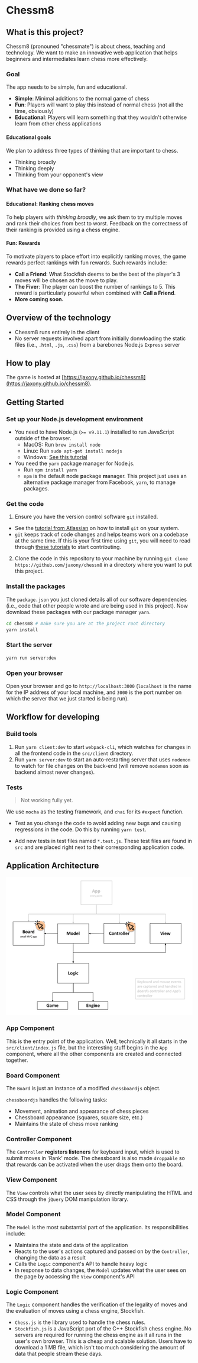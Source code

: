 # Chessm8

## What is this project?

Chessm8 (pronouned "chessmate") is about chess, teaching and technology. We want to make an innovative web application that helps beginners and intermediates learn chess more effectively.

### Goal

The app needs to be simple, fun and educational.

* **Simple**: Minimal additions to the normal game of chess
* **Fun**: Players will want to play this instead of normal chess (not all the time, obviously)
* **Educational**: Players will learn something that they wouldn't otherwise learn from other chess applications

#### Educational goals

We plan to address three types of thinking that are important to chess.

* Thinking broadly
* Thinking deeply
* Thinking from your opponent's view

### What have we done so far?

#### Educational: Ranking chess moves

To help players with _thinking broadly_, we ask them to try multiple moves and rank their choices from best to worst. Feedback on the correctness of their ranking is provided using a chess engine.

#### Fun: Rewards

To motivate players to place effort into explicitly ranking moves, the game rewards perfect rankings with fun rewards. Such rewards include:

* **Call a Friend**: What Stockfish deems to be the best of the player's 3 moves will be chosen as the move to play.
* **The Fiver**: The player can boost the number of rankings to 5. This reward is particularly powerful when combined with **Call a Friend**.
* **More coming soon.**

## Overview of the technology

* Chessm8 runs entirely in the client
* No server requests involved apart from initially donwloading the static files (i.e., `.html`, `.js`, `.css`) from a barebones Node.js `Express` server

## How to play

The game is hosted at [https://jaxony.github.io/chessm8](https://jaxony.github.io/chessm8).

## Getting Started

### Set up your Node.js development environment

* You need to have Node.js (`>= v9.11.1`) installed to run JavaScript outside of the browser.
  * MacOS: Run `brew install node`
  * Linux: Run `sudo apt-get install nodejs`
  * Windows: [See this tutorial](http://blog.teamtreehouse.com/install-node-js-npm-windows)
* You need the `yarn` package manager for Node.js.
  * Run `npm install yarn`
  * `npm` is the default **n**ode **p**ackage **m**anager. This project just uses an alternative package manager from Facebook, `yarn`, to manage packages.

### Get the code

1.  Ensure you have the version control software `git` installed.

* See the [tutorial from Atlassian](https://www.atlassian.com/git/tutorials/install-git) on how to install `git` on your system.
* `git` keeps track of code changes and helps teams work on a codebase at the same time. If this is your first time using `git`, you will need to read through [these tutorials](https://www.atlassian.com/git/tutorials/what-is-version-control) to start contributing.

2.  Clone the code in this repository to your machine by running `git clone https://github.com/jaxony/chessm8` in a directory where you want to put this project.

### Install the packages

The `package.json` you just cloned details all of our software dependencies (i.e., code that other people wrote and are being used in this project). Now download these packages with our package manager `yarn`.

```bash
cd chessm8 # make sure you are at the project root directory
yarn install
```

### Start the server

```bash
yarn run server:dev
```

### Open your browser

Open your browser and go to `http://localhost:3000` (`localhost` is the name for the IP address of your local machine, and `3000` is the port number on which the server that we just started is being run).

## Workflow for developing

### Build tools

1.  Run `yarn client:dev` to start `webpack-cli`, which watches for changes in all the frontend code in the `src/client` directory.
2.  Run `yarn server:dev` to start an auto-restarting server that uses `nodemon` to watch for file changes on the back-end (will remove `nodemon` soon as backend almost never changes).

### Tests

> Not working fully yet.

We use `mocha` as the testing framework, and `chai` for its `#expect` function.

* Test as you change the code to avoid adding new bugs and causing regressions in the code. Do this by running `yarn test`.

* Add new tests in test files named `*.test.js`. These test files are found in `src` and are placed right next to their corresponding application code.

## Application Architecture

![](./docs/diagrams/architecture.png)

### App Component

This is the entry point of the application. Well, technically it all starts in the `src/client/index.js` file, but the interesting stuff begins in the `App` component, where all the other components are created and connected together.

### Board Component

The `Board` is just an instance of a modified `chessboardjs` object.

`chessboardjs` handles the following tasks:

* Movement, animation and appearance of chess pieces
* Chessboard appearance (squares, square size, etc.)
* Maintains the state of chess move ranking

### Controller Component

The `Controller` **registers listeners** for keyboard input, which is used to submit moves in 'Rank' mode. The chessboard is also made `droppable` so that rewards can be activated when the user drags them onto the board.

### View Component

The `View` controls what the user sees by directly manipulating the HTML and CSS through the `jQuery` DOM manipulation library.

### Model Component

The `Model` is the most substantial part of the application. Its responsibilities include:

* Maintains the state and data of the application
* Reacts to the user's actions captured and passed on by the `Controller`, changing the data as a result
* Calls the `Logic` component's API to handle heavy logic
* In response to data changes, the `Model` updates what the user sees on the page by accessing the `View` component's API

### Logic Component

The `Logic` component handles the verification of the legality of moves and the evaluation of moves using a chess engine, Stockfish.

* `Chess.js` is the library used to handle the chess rules.
* `Stockfish.js` is a JavaScript port of the C++ Stockfish chess engine. No servers are required for running the chess engine as it all runs in the user's own browser. This is a cheap and scalable solution. Users have to download a 1 MB file, which isn't too much considering the amount of data that people stream these days.
